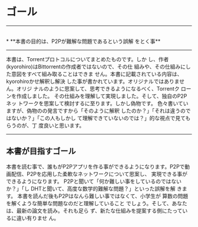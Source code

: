 # ゴール
<hr>
<br>
* **本書の目的は、P2Pが難解な問題であるという誤解
をとく事**

<br>
<hr>

本書は、Torrentプロトコルについてまとめたものです。しか
し、作者(kyorohiro)はBittorrentの作成者ではないので、その仕
組みや、その仕組みにした意図をすべて組み取ることはできま
せん。本書に記載されている内容は、kyorohiroかせ解釈し解決
した事が書かれています。オリジナルではありません。オリジ
ナルのように思案して、思考できるようになるべく、Torrentク
ローンを作成しました。
その仕組みを理解して実現しました。そして、独自のP2Pネッ
トワークを思案して検討するに至ります。しかし偽物です。
色々書いていますが、偽物のの発言ですから「そのように解釈
したのか？」「それは違うのではないか？」「この人もしかし
て理解できていないのでは？」的な視点で見てもらうのが、丁
度良いと思います。

<hr style="page-break-before: always;">

## 本書が目指すゴール

本書を読む事で、誰もがP2Pアプリを作る事ができるようになります。P2Pで動
画配信、P2Pを応用した柔軟なネットワークについて思案し、
実現できる事ができるようになります。
P2Pと聞いて「何か難しい事をしているのではないか？」「し
DHTと聞いて、高度な数学的難解な問題？」といった誤解を解
きます。
本書を読んだ後もP2Pはなんら難しい事ではなくて、小学生が
算数の問題を解くような簡単な問題なのだと理解していること
でしょう。そして、あなたは、最新の論文を読み。それも足ら
ず、新たな仕組みを提案する側にたっているに違い有りませ
ん。